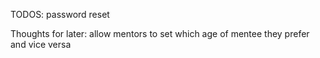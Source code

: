 TODOS:
password reset







Thoughts for later:
allow mentors to set which age of mentee they prefer and vice versa
